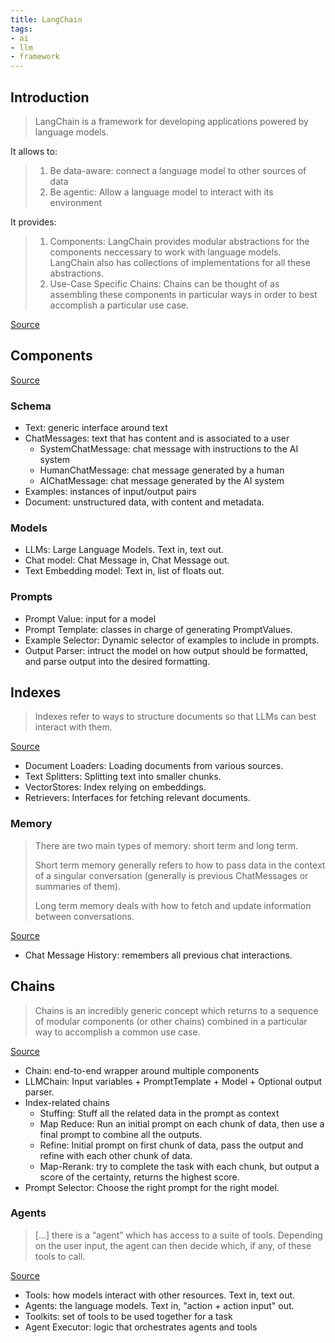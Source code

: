 ```yaml
---
title: LangChain
tags:
- ai
- llm
- framework
---
```


## Introduction

> LangChain is a framework for developing applications powered by language models.

It allows to:

> 1.  Be data-aware: connect a language model to other sources of data
> 2.  Be agentic: Allow a language model to interact with its environment

It provides:

> 1. Components: LangChain provides modular abstractions for the components neccessary to work with language models. LangChain also has collections of implementations for all these abstractions.
> 2. Use-Case Specific Chains: Chains can be thought of as assembling these components in particular ways in order to best accomplish a particular use case.

[Source](https://docs.langchain.com/docs/)

## Components

[Source](https://docs.langchain.com/docs/category/components)

### Schema

- Text: generic interface around text
- ChatMessages: text that has content and is associated to a user
	- SystemChatMessage: chat message with instructions to the AI system
	- HumanChatMessage: chat message generated by a human
	- AIChatMessage: chat message generated by the AI system
- Examples: instances of input/output pairs
- Document: unstructured data, with content and metadata.

### Models

- LLMs: Large Language Models. Text in, text out.
- Chat model: Chat Message in, Chat Message out.
- Text Embedding model: Text in, list of floats out.

### Prompts

- Prompt Value: input for a model
- Prompt Template: classes in charge of generating PromptValues.
- Example Selector: Dynamic selector of examples to include in prompts.
- Output Parser: intruct the model on how output should be formatted, and parse output into the desired formatting.

## Indexes

> Indexes refer to ways to structure documents so that LLMs can best interact with them.

[Source](https://docs.langchain.com/docs/components/indexing/)

- Document Loaders: Loading documents from various sources.
- Text Splitters: Splitting text into smaller chunks.
- VectorStores: Index relying on embeddings.
- Retrievers: Interfaces for fetching relevant documents.

### Memory

> There are two main types of memory: short term and long term.
>
> Short term memory generally refers to how to pass data in the context of a singular conversation (generally is previous ChatMessages or summaries of them).
>
> Long term memory deals with how to fetch and update information between conversations.

[Source](https://docs.langchain.com/docs/components/memory/)

- Chat Message History: remembers all previous chat interactions.

## Chains

> Chains is an incredibly generic concept which returns to a sequence of modular components (or other chains) combined in a particular way to accomplish a common use case.

[Source](https://docs.langchain.com/docs/components/chains/)

- Chain: end-to-end wrapper around multiple components
- LLMChain: Input variables + PromptTemplate + Model + Optional output parser.
- Index-related chains
	- Stuffing: Stuff all the related data in the prompt as context
	- Map Reduce: Run an initial prompt on each chunk of data, then use a final prompt to combine all the outputs.
	- Refine: Initial prompt on first chunk of data, pass the output and refine with each other chunk of data.
	- Map-Rerank: try to complete the task with each chunk, but output a score of the certainty, returns the highest score.
- Prompt Selector: Choose the right prompt for the right model.

### Agents

> \[...] there is a “agent” which has access to a suite of tools. Depending on the user input, the agent can then decide which, if any, of these tools to call.

[Source](https://docs.langchain.com/docs/components/agents/)

- Tools: how models interact with other resources. Text in, text out.
- Agents: the language models. Text in, "action + action input" out.
- Toolkits: set of tools to be used together for a task
- Agent Executor: logic that orchestrates agents and tools



